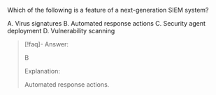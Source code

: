 
Which of the following is a feature of a next-generation SIEM system? 

A. Virus signatures 
B. Automated response actions 
C. Security agent deployment 
D. Vulnerability scanning

> [!faq]- Answer: 
> 
> B 
> 
> Explanation: 
> 
> Automated response actions.

